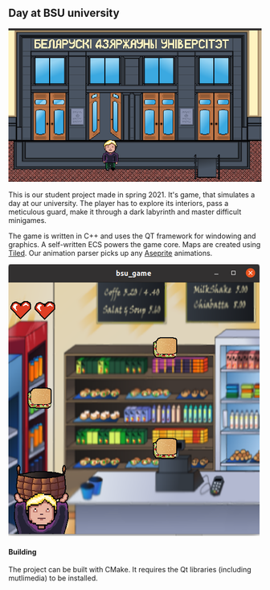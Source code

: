 ## Day at BSU university

![](screenshots/bsu-1.png)


This is our student project made in spring 2021. 
It's game, that simulates a day at our university. 
The player has to explore its interiors, pass a meticulous guard, make it through a
dark labyrinth and master difficult minigames.

The game is written in C++ and uses the QT framework for windowing and graphics. 
A  self-written ECS powers the game core.
Maps are created using [Tiled](https://www.mapeditor.org/). 
Our animation parser picks up any [Aseprite](https://www.aseprite.org/) animations.


![](screenshots/bsu-2.png)

#### Building

The project can be built with CMake. It requires the Qt libraries 
(including mutlimedia) to be installed.
